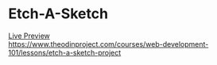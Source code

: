# Etch-A-Sketch

<a href="https://nicholasgfx.github.io/Etch-A-Sketch/" target="_blank">Live Preview</a> 
<br>
https://www.theodinproject.com/courses/web-development-101/lessons/etch-a-sketch-project
